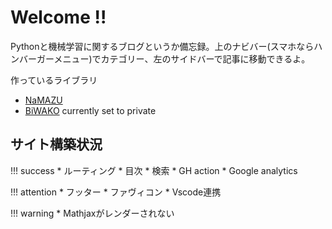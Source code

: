 # <i class="fa fa-arrow-circle-right" aria-hidden="true"></i> Welcome !!

Pythonと機械学習に関するブログというか備忘録。上のナビバー(スマホならハンバーガーメニュー)でカテゴリー、左のサイドバーで記事に移動できるよ。

作っているライブラリ

- [NaMAZU](https://github.com/NMZ0429/NaMAZU)
- [BiWAKO](https://github.com/NMZ0429/BiWAKO) currently set to private

## サイト構築状況

!!! success
    * ルーティング
    * 目次
    * 検索
    * GH action
    * Google analytics

!!! attention
    * フッター
    * ファヴィコン
    * Vscode連携

!!! warning
    * Mathjaxがレンダーされない
